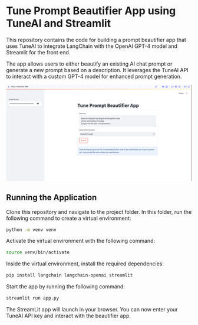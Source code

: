 # Tune Prompt Beautifier App using TuneAI and Streamlit

This repository contains the code for building a prompt beautifier app that uses TuneAI to integrate LangChain with the OpenAI GPT-4 model and Streamlit for the front end.

The app allows users to either beautify an existing AI chat prompt or generate a new prompt based on a description. It leverages the TuneAI API to interact with a custom GPT-4 model for enhanced prompt generation.

![Tune Prompt Beautifier App](./assets/prompt_beautifier_app.png)

## Running the Application

Clone this repository and navigate to the project folder. In this folder, run the following command to create a virtual environment:

```sh
python -m venv venv
```

Activate the virtual environment with the following command: 

```sh
source venv/bin/activate
```

Inside the virtual environment, install the required dependencies: 

```sh
pip install langchain langchain-openai streamlit
```

Start the app by running the following command: 

```sh
streamlit run app.py
```

The StreamLit app will launch in your browser. 
You can now enter your TuneAI API key and interact with the beautifier app. 